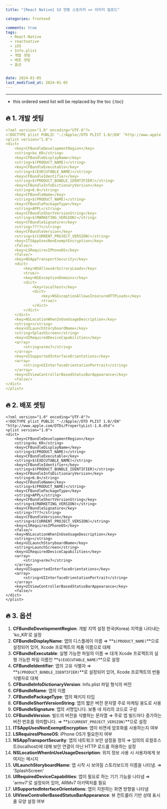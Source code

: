 ```yaml
---
title: "[React Native] S3 연동 스토리지 => 이미지 업로드"

categories: frontend

comments: true
tags:
  - React-Native
  - reactnative
  - iOS
  - Info.plist
  - 개발 셋팅
  - 배포 셋팅
  - 옵션
  

date: 2024-01-05
last_modified_at: 2024-01-05
---
```


---

<!-- prettier-ignore -->
* this ordered seed list will be replaced by the toc 
{:toc}

## **🔥 1.  개발 셋팅**

```yaml
<?xml version="1.0" encoding="UTF-8"?>
<!DOCTYPE plist PUBLIC "-//Apple//DTD PLIST 1.0//EN" "http://www.apple.com/DTDs/PropertyList-1.0.dtd">
<plist version="1.0">
<dict>
	<key>CFBundleDevelopmentRegion</key>
	<string>ko_KR</string>
	<key>CFBundleDisplayName</key>
	<string>$(PRODUCT_NAME)</string>
	<key>CFBundleExecutable</key>
	<string>$(EXECUTABLE_NAME)</string>
	<key>CFBundleIdentifier</key>
	<string>$(PRODUCT_BUNDLE_IDENTIFIER)</string>
	<key>CFBundleInfoDictionaryVersion</key>
	<string>6.0</string>
	<key>CFBundleName</key>
	<string>$(PRODUCT_NAME)</string>
	<key>CFBundlePackageType</key>
	<string>APPL</string>
	<key>CFBundleShortVersionString</key>
	<string>$(MARKETING_VERSION)</string>
	<key>CFBundleSignature</key>
	<string>????</string>
	<key>CFBundleVersion</key>
	<string>$(CURRENT_PROJECT_VERSION)</string>
	<key>ITSAppUsesNonExemptEncryption</key>
	<false/>
	<key>LSRequiresIPhoneOS</key>
	<false/>
	<key>NSAppTransportSecurity</key>
	<dict>
		<key>NSAllowsArbitraryLoads</key>
		<true/>
		<key>NSExceptionDomains</key>
		<dict>
			<key>localhost</key>
			<dict>
				<key>NSExceptionAllowsInsecureHTTPLoads</key>
				<true/>
			</dict>
		</dict>
	</dict>
	<key>NSLocationWhenInUseUsageDescription</key>
	<string></string>
	<key>UILaunchStoryboardName</key>
	<string>SplashScreen</string>
	<key>UIRequiredDeviceCapabilities</key>
	<array>
		<string>armv7</string>
	</array>
	<key>UISupportedInterfaceOrientations</key>
	<array>
		<string>UIInterfaceOrientationPortrait</string>
	</array>
	<key>UIViewControllerBasedStatusBarAppearance</key>
	<false/>
</dict>
</plist>
```

## **🔥 2.  배포 셋팅**

```
<?xml version="1.0" encoding="UTF-8"?>
<!DOCTYPE plist PUBLIC "-//Apple//DTD PLIST 1.0//EN" "http://www.apple.com/DTDs/PropertyList-1.0.dtd">
<plist version="1.0">
<dict>
	<key>CFBundleDevelopmentRegion</key>
	<string>ko_KR</string>
	<key>CFBundleDisplayName</key>
	<string>$(PRODUCT_NAME)</string>
	<key>CFBundleExecutable</key>
	<string>$(EXECUTABLE_NAME)</string>
	<key>CFBundleIdentifier</key>
	<string>$(PRODUCT_BUNDLE_IDENTIFIER)</string>
	<key>CFBundleInfoDictionaryVersion</key>
	<string>6.0</string>
	<key>CFBundleName</key>
	<string>$(PRODUCT_NAME)</string>
	<key>CFBundlePackageType</key>
	<string>APPL</string>
	<key>CFBundleShortVersionString</key>
	<string>$(MARKETING_VERSION)</string>
	<key>CFBundleSignature</key>
	<string>????</string>
	<key>CFBundleVersion</key>
	<string>$(CURRENT_PROJECT_VERSION)</string>
	<key>LSRequiresIPhoneOS</key>
	<false/>
	<key>NSLocationWhenInUseUsageDescription</key>
	<string></string>
	<key>UILaunchStoryboardName</key>
	<string>LaunchScreen</string>
	<key>UIRequiredDeviceCapabilities</key>
	<array>
		<string>armv7</string>
	</array>
	<key>UISupportedInterfaceOrientations</key>
	<array>
		<string>UIInterfaceOrientationPortrait</string>
	</array>
	<key>UIViewControllerBasedStatusBarAppearance</key>
	<false/>
</dict>
</plist>
```

## **🔥 3.  옵션**

1. **CFBundleDevelopmentRegion**: 개발 지역 설정 한국(Korea) 지역을 나타내는 'ko_KR'로 설정
2. **CFBundleDisplayName**: 앱의 디스플레이 이름 ⇒ **`$(PRODUCT_NAME)`**으로 설정되어 있어, Xcode 프로젝트의 제품 이름으로 대체
3. **CFBundleExecutable**: 실행 가능한 파일의 이름 ⇒ 대개 Xcode 프로젝트의 실행 가능한 파일 이름인 **`$(EXECUTABLE_NAME)`**으로 설정
4. **CFBundleIdentifier**: 앱의 고유 식별자 ⇒  **`$(PRODUCT_BUNDLE_IDENTIFIER)`**로 설정되어 있어, Xcode 프로젝트의 번들 식별자로 대체
5. **CFBundleInfoDictionaryVersion**: Info.plist 파일 형식의 버전
6. **CFBundleName**: 앱의 이름
7. **CFBundlePackageType**: 앱의 패키지 타입
8. **CFBundleShortVersionString**: 앱의 짧은 버전 문자열 주로 마케팅 용도로 사용
9. **CFBundleSignature**: 앱의 서명입니다. 보통 네 자리의 코드로 구성
10. **CFBundleVersion**: 빌드의 버전을 식별하는 문자열 ⇒ 주로 앱 빌드마다 증가하는 버전 번호를 의미합니다. ⇒ **`$(CURRENT_PROJECT_VERSION)`**으로 설정
11. **ITSAppUsesNonExemptEncryption**: 앱이 비면세 암호화를 사용하는지 여부
12. **LSRequiresIPhoneOS**: iPhone OS가 필요한지 여부
13. **NSAppTransportSecurity**: 앱의 네트워크 보안 설정을 정의 ⇒ 임의의 로컬호스트(localhost)에 대해 보안 연결이 아닌 HTTP 로드를 허용하는 설정
14. **NSLocationWhenInUseUsageDescription**: 위치 정보 사용 시 사용자에게 보여지는 메시지
15. **UILaunchStoryboardName**: 앱 시작 시 보여질 스토리보드의 이름을 나타냄. ⇒ 'SplashScreen'
16. **UIRequiredDeviceCapabilities**: 앱이 필요로 하는 기기 기능을 나타냄 ⇒ 'armv7'로 설정되어 있어, ARMv7 아키텍처를 필요
17. **UISupportedInterfaceOrientations**: 앱이 지원하는 화면 방향을 나타냄
18. **UIViewControllerBasedStatusBarAppearance**: 뷰 컨트롤러 기반 상태 표시줄 모양 설정 여부
